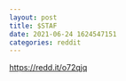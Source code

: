```yaml
--- 
layout: post 
title: $STAF 
date: 2021-06-24 1624547151 
categories: reddit 
--- 
```

https://redd.it/o72qjq